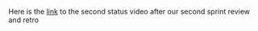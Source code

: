 Here is the [link](https://youtu.be/RmDIUMuMuMQ) to the second status video after our second sprint review and retro
